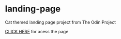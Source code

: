 # landing-page
Cat themed landing page project from The Odin Project

<a href="https://pedrorub1.github.io/landing-page/" target="_blank">CLICK HERE</a> for acess the page
